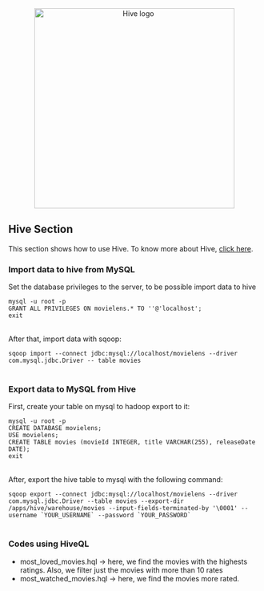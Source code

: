 <div align='center'>
    <img src='https://upload.wikimedia.org/wikipedia/commons/thumb/b/bb/Apache_Hive_logo.svg/1024px-Apache_Hive_logo.svg.png' alt='Hive logo' width='400px'></img>
</div>

<h2>Hive Section</h2>

<p>This section shows how to use Hive. To know more about Hive, <a href='https://hive.apache.org/'>click here</a>.</p>

<h3>Import data to hive from MySQL</h3>

<p>Set the database privileges to the server, to be possible import data to hive</p>
<code>mysql -u root -p</code><br/>
<code>GRANT ALL PRIVILEGES ON movielens.* TO ''@'localhost';</code><br/>
<code>exit</code><br/><br/>

<p>After that, import data with sqoop:</p>
<code>sqoop import --connect jdbc:mysql://localhost/movielens --driver com.mysql.jdbc.Driver -- table movies</code><br/><br/>


<h3>Export data to MySQL from Hive</h3>

<p>First, create your table on mysql to hadoop export to it:</p>
<code>mysql -u root -p</code><br/>
<code>CREATE DATABASE movielens;</code><br/>
<code>USE movielens;</code><br/>
<code>CREATE TABLE movies (movieId INTEGER, title VARCHAR(255), releaseDate DATE);</code><br/>
<code>exit</code><br/><br/>

<p>After, export the hive table to mysql with the following command:</p>
<code>sqoop export --connect jdbc:mysql://localhost/movielens --driver com.mysql.jdbc.Driver --table movies --export-dir /apps/hive/warehouse/movies --input-fields-terminated-by '\0001' --username `YOUR_USERNAME` --password `YOUR_PASSWORD`</code><br/><br/>

<h3>Codes using HiveQL</h3>
<ul>
<li>most_loved_movies.hql -> here, we find the movies with the highests ratings. Also, we filter just the movies with more than 10 rates</li>
<li>most_watched_movies.hql -> here, we find the movies more rated.</li>
</ul>


